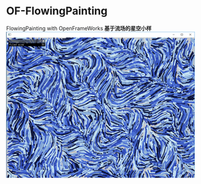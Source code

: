 # OF-FlowingPainting
FlowingPainting with OpenFrameWorks<b />
**基于流场的星空小样**
![](https://github.com/linnananan/OF-FlowingPainting/raw/master/FlowingPainting/imageFolder/1.PNG)<br />
